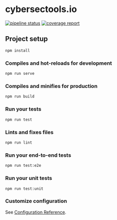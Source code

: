 # cybersectools.io

[![pipeline status](https://gitlab.com/secint/cybersectools-io/badges/master/pipeline.svg)](https://gitlab.com/secint/cybersectools-io/commits/master)
[![coverage report](https://gitlab.com/secint/cybersectools-io/badges/master/coverage.svg)](https://gitlab.com/secint/cybersectools-io/commits/master)

## Project setup
```
npm install
```

### Compiles and hot-reloads for development
```
npm run serve
```

### Compiles and minifies for production
```
npm run build
```

### Run your tests
```
npm run test
```

### Lints and fixes files
```
npm run lint
```

### Run your end-to-end tests
```
npm run test:e2e
```

### Run your unit tests
```
npm run test:unit
```

### Customize configuration
See [Configuration Reference](https://cli.vuejs.org/config/).
